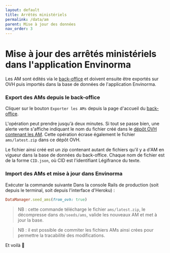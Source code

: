 ```yaml
---
layout: default
title: Arrêtés ministériels
permalink: /data/am
parent: Mise à jour des données
nav_order: 3
---
```


# Mise à jour des arrêtés ministériels dans l'application Envinorma

Les AM sont édités via le [back-office](https://envinorma-back-office.herokuapp.com/) et doivent ensuite être exportés sur OVH puis importés dans la base de données de l'application Envinorma.

### Export des AMs depuis le back-office

Cliquer sur le bouton `Exporter les AMs` depuis la page d'accueil du [back-office](https://envinorma-back-office.herokuapp.com).

L'opération peut prendre jusqu'à deux minutes. Si tout se passe bien, une alerte verte s'affiche indiquant le nom du fichier créé dans le [dépôt OVH contenant les AM](https://storage.sbg.cloud.ovh.net/v1/AUTH_3287ea227a904f04ad4e8bceb0776108/am). Cette opération écrase également le fichier `ams/latest.zip` dans ce dépôt OVH.

Le fichier ainsi créé est un zip contenant autant de fichiers qu'il y a d'AM en vigueur dans la base de données du back-office. Chaque nom de fichier est de la forme `CID.json`, où CID est l'identifiant Légifrance du texte.

### Import des AMs et mise à jour dans Envinorma

Exécuter la commande suivante Dans la console Rails de production (soit depuis le terminal, soit depuis l'interface d'Heroku) :

```ruby
DataManager.seed_ams(from_ovh: true)
```

> NB : cette commande télécharge le fichier `ams/latest.zip`, le décompresse dans `db/seeds/ams`, valide les nouveaux AM et met à jour la base.

> NB : il est possible de commiter les fichiers AMs ainsi crées pour permettre la tracabilité des modifications.

Et voilà 🎉
